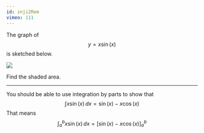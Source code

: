 ```yaml
---
id: znji2Rem
vimeo: 111
---
```


The graph of
$$
y = x \sin(x)
$$
is sketched below.

![](/img/learn/int-14.png)

Find the shaded area.

---

You should be able to use integration by parts to show that
$$
\int x \sin(x) \, dx = \sin(x) - x \cos(x)
$$
That means
$$
\int_{a}^{b} x \sin(x) \, dx = \left[ \sin(x) - x \cos(x) \right]_{a}^{b}
$$

